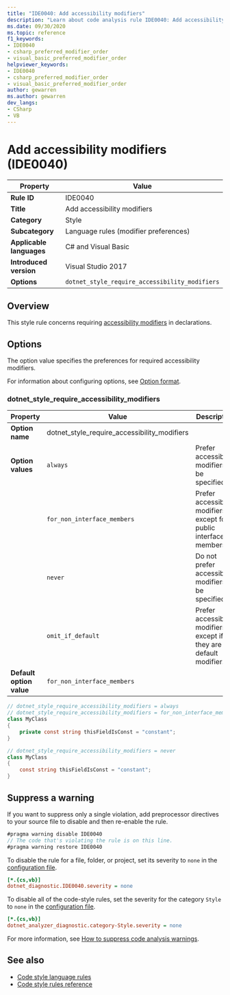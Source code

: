 ```yaml
---
title: "IDE0040: Add accessibility modifiers"
description: "Learn about code analysis rule IDE0040: Add accessibility modifiers"
ms.date: 09/30/2020
ms.topic: reference
f1_keywords:
- IDE0040
- csharp_preferred_modifier_order
- visual_basic_preferred_modifier_order
helpviewer_keywords:
- IDE0040
- csharp_preferred_modifier_order
- visual_basic_preferred_modifier_order
author: gewarren
ms.author: gewarren
dev_langs:
- CSharp
- VB
---
```

# Add accessibility modifiers (IDE0040)

| Property                 | Value                                          |
| ------------------------ | ---------------------------------------------- |
| **Rule ID**              | IDE0040                                        |
| **Title**                | Add accessibility modifiers                    |
| **Category**             | Style                                          |
| **Subcategory**          | Language rules (modifier preferences)          |
| **Applicable languages** | C# and Visual Basic                            |
| **Introduced version**   | Visual Studio 2017                             |
| **Options**              | `dotnet_style_require_accessibility_modifiers` |

## Overview

This style rule concerns requiring [accessibility modifiers](../../../csharp/language-reference/keywords/access-modifiers.md) in declarations.

## Options

The option value specifies the preferences for required accessibility modifiers.

For information about configuring options, see [Option format](language-rules.md#option-format).

### dotnet_style_require_accessibility_modifiers

| Property | Value | Description |
|--|--|--|
| **Option name** | dotnet_style_require_accessibility_modifiers |  |
| **Option values** | `always` | Prefer accessibility modifiers to be specified. |
|  | `for_non_interface_members` | Prefer accessibility modifiers except for public interface members. |
|  | `never` | Do not prefer accessibility modifiers to be specified. |
|  | `omit_if_default` | Prefer accessibility modifiers except if they are the default modifier. |
| **Default option value** | `for_non_interface_members` |  |

```csharp
// dotnet_style_require_accessibility_modifiers = always
// dotnet_style_require_accessibility_modifiers = for_non_interface_members
class MyClass
{
    private const string thisFieldIsConst = "constant";
}

// dotnet_style_require_accessibility_modifiers = never
class MyClass
{
    const string thisFieldIsConst = "constant";
}
```

## Suppress a warning

If you want to suppress only a single violation, add preprocessor directives to your source file to disable and then re-enable the rule.

```csharp
#pragma warning disable IDE0040
// The code that's violating the rule is on this line.
#pragma warning restore IDE0040
```

To disable the rule for a file, folder, or project, set its severity to `none` in the [configuration file](../configuration-files.md).

```ini
[*.{cs,vb}]
dotnet_diagnostic.IDE0040.severity = none
```

To disable all of the code-style rules, set the severity for the category `Style` to `none` in the [configuration file](../configuration-files.md).

```ini
[*.{cs,vb}]
dotnet_analyzer_diagnostic.category-Style.severity = none
```

For more information, see [How to suppress code analysis warnings](../suppress-warnings.md).

## See also

- [Code style language rules](language-rules.md)
- [Code style rules reference](index.md)